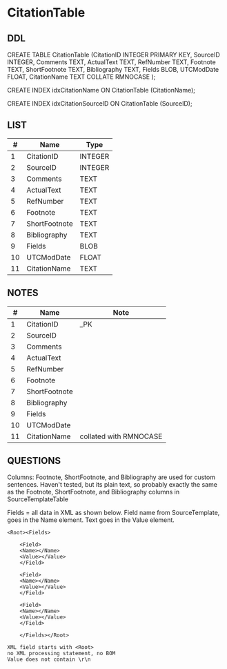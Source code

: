 # CitationTable

## DDL

CREATE TABLE CitationTable (CitationID INTEGER PRIMARY KEY, SourceID INTEGER, Comments TEXT, ActualText TEXT, RefNumber TEXT, Footnote TEXT, ShortFootnote TEXT, Bibliography TEXT, Fields BLOB, UTCModDate FLOAT, CitationName TEXT COLLATE RMNOCASE );

CREATE INDEX idxCitationName ON CitationTable (CitationName);

CREATE INDEX idxCitationSourceID ON CitationTable (SourceID);

## LIST

| #  | Name          | Type      |
|----|---------------|-----------|
| 1  | CitationID    | INTEGER
| 2  | SourceID      | INTEGER
| 3  | Comments      | TEXT
| 4  | ActualText    | TEXT
| 5  | RefNumber     | TEXT
| 6  | Footnote      | TEXT
| 7  | ShortFootnote | TEXT
| 8  | Bibliography  | TEXT
| 9  | Fields        | BLOB
| 10 | UTCModDate    | FLOAT
| 11 | CitationName  | TEXT

## NOTES

| #  | Name          | Note      |
|----|---------------|-----------|
| 1  | CitationID    | _PK
| 2  | SourceID      | 
| 3  | Comments      | 
| 4  | ActualText    | 
| 5  | RefNumber     | 
| 6  | Footnote      | 
| 7  | ShortFootnote | 
| 8  | Bibliography  | 
| 9  | Fields        | 
| 10 | UTCModDate    | 
| 11 | CitationName  | collated with RMNOCASE| 

 ## QUESTIONS

Columns: Footnote, ShortFootnote, and Bibliography are used for custom sentences.
Haven't tested, but its plain text, so probably exactly the same as the Footnote, ShortFootnote, and Bibliography columns in SourceTemplateTable


Fields = all data in XML as shown below. 
Field name from SourceTemplate, goes in the Name element.
Text goes in the Value element. 

```
<Root><Fields>

    <Field>
    <Name></Name>
    <Value></Value>
    </Field>
    
    <Field>
    <Name></Name>
    <Value></Value>
    </Field>
    
    <Field>
    <Name></Name>
    <Value></Value>
    </Field>
    
    </Fields></Root>

XML field starts with <Root>
no XML processing statement, no BOM
Value does not contain \r\n

```